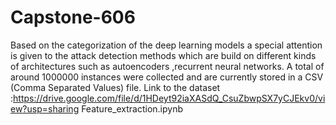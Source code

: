 # Capstone-606
Based on the categorization of the deep learning models a special attention is given to the attack detection methods which are build on different kinds of architectures such as autoencoders ,recurrent neural networks.
A total of around 1000000 instances were collected and are currently stored in a CSV (Comma Separated Values) file. Link to the dataset :https://drive.google.com/file/d/1HDeyt92iaXASdQ_CsuZbwpSX7yCJEkv0/view?usp=sharing
Feature_extraction.ipynb 
